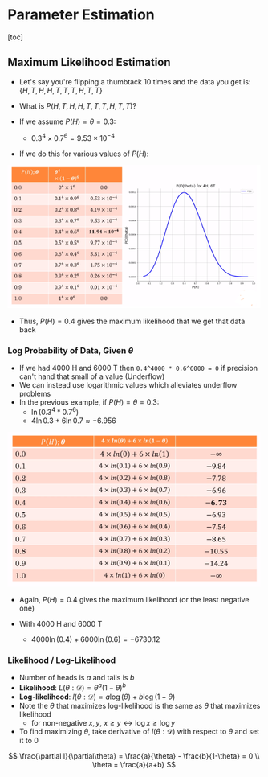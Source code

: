 # Parameter Estimation

[toc]

## Maximum Likelihood Estimation

- Let's say you're flipping a thumbtack 10 times and the data you get is:
  $\{H, T, H, H, T, T, T, H, T, T\}$
- What is $P(H, T, H, H, T, T, T, H, T, T)$?
- If we assume $P(H) = \theta = 0.3$:
  - $0.3^4 \times 0.7^6 = 9.53 \times 10^{-4}$

- If we do this for various values of $P(H)$:

![image-20230216162203390](images/image-20230216162203390.png)

- Thus, $P(H)=0.4$ gives the maximum likelihood that we get that data back

### Log Probability of Data, Given $\theta$

- If we had $4000$ H and $6000$ T then `0.4^4000 * 0.6^6000 = 0` if precision can't hand that small of a value (Underflow)
- We can instead use logarithmic values which alleviates underflow problems
- In the previous example, if $P(H) = \theta = 0.3$:
  - $\ln(0.3^4 * 0.7^6)$
  - $4\ln0.3 + 6\ln0.7 \approx -6.956$

![image-20230216163032551](images/image-20230216163032551.png)

- Again, $P(H)=0.4$ gives the maximum likelihood (or the least negative one)

- With $4000$ H and $6000$ T
  - $4000\ln(0.4)+6000\ln(0.6)=-6730.12$

### Likelihood / Log-Likelihood

- Number of heads is $a$ and tails is $b$
- **Likelihood**: $L(\theta:\mathcal{D})=\theta^a(1-\theta)^b$
- **Log-likelihood**: $l(\theta:\mathcal D)=a \log(\theta)+b\log(1-\theta)$
- Note the $\theta$ that maximizes log-likelihood is the same as $\theta$ that maximizes likelihood
  - for non-negative $x,y$, $x \ge y \leftrightarrow \log x \ge \log y$
- To find maximizing $\theta$, take derivative of $l(\theta:\mathcal D)$ with respect to $\theta$ and set it to $0$

$$
\frac{\partial l}{\partial\theta} = \frac{a}{\theta} - \frac{b}{1-\theta} = 0 \\
\theta = \frac{a}{a+b}
$$


